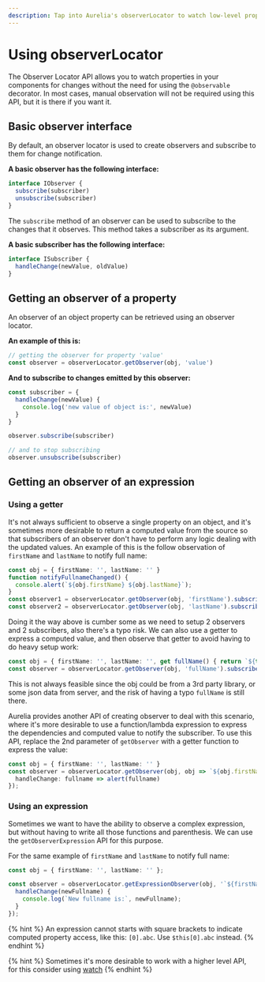 ```yaml
---
description: Tap into Aurelia's observerLocator to watch low-level property changes manually.
---
```


# Using observerLocator

The Observer Locator API allows you to watch properties in your components for changes without the need for using the `@observable` decorator. In most cases, manual observation will not be required using this API, but it is there if you want it.

## Basic observer interface

By default, an observer locator is used to create observers and subscribe to them for change notification.

**A basic observer has the following interface:**

```typescript
interface IObserver {
  subscribe(subscriber)
  unsubscribe(subscriber)
}
```

The `subscribe` method of an observer can be used to subscribe to the changes that it observes. This method takes a subscriber as its argument.

**A basic subscriber has the following interface:**

```typescript
interface ISubscriber {
  handleChange(newValue, oldValue)
}
```

## Getting an observer of a property

An observer of an object property can be retrieved using an observer locator.

**An example of this is:**

```typescript
// getting the observer for property 'value'
const observer = observerLocator.getObserver(obj, 'value')
```

**And to subscribe to changes emitted by this observer:**

```typescript
const subscriber = {
  handleChange(newValue) {
    console.log('new value of object is:', newValue)
  }
}

observer.subscribe(subscriber)

// and to stop subscribing
observer.unsubscribe(subscriber)
```

## Getting an observer of an expression

### Using a getter

It's not always sufficient to observe a single property on an object, and it's sometimes more desirable to return a computed value from the source so that subscribers of an observer don't have to perform any logic dealing with the updated values.
An example of this is the follow observation of `firstName` and `lastName` to notify full name:

```ts
const obj = { firstName: '', lastName: '' }
function notifyFullnameChanged() {
  console.alert(`${obj.firstName} ${obj.lastName}`);
}
const observer1 = observerLocator.getObserver(obj, 'firstName').subscribe({ handleChange: notifyFullnameChanged })
const observer2 = observerLocator.getObserver(obj, 'lastName').subscribe({ handleChange: notifyFullnameChanged })
```

Doing it the way above is cumber some as we need to setup 2 observers and 2 subscribers, also there's a typo risk. We can also use a getter to express a computed value,
and then observe that getter to avoid having to do heavy setup work:
```ts
const obj = { firstName: '', lastName: '', get fullName() { return `${this.firstName} ${this.lastName}` } }
const observer = observerLocator.getObserver(obj, 'fullName').subscribe({ handleChange: fullname => alert(fullname) });
```
This is not always feasible since the obj could be from a 3rd party library, or some json data from server, and the risk of having a typo `fullName` is still there.

Aurelia provides another API of creating observer to deal with this scenario, where it's more desirable to use a function/lambda expression to express the dependencies and computed value to notify the subscriber.
To use this API, replace the 2nd parameter of `getObserver` with a getter function to express the value:

```ts
const obj = { firstName: '', lastName: '' }
const observer = observerLocator.getObserver(obj, obj => `${obj.firstName} ${obj.lastName}`).subscribe({
  handleChange: fullname => alert(fullname)
});
```

### Using an expression

Sometimes we want to have the ability to observe a complex expression, but without having to write all those functions and parenthesis. We can use the `getObserverExpression` API for this purpose.

For the same example of `firstName` and `lastName` to notify full name:

```ts
const obj = { firstName: '', lastName: '' };

const observer = observerLocator.getExpressionObserver(obj, '`${firstName} ${lastName}`').subscribe({
  handleChange(newFullname) {
    console.log(`New fullname is:`, newFullname);
  }
});
```

{% hint %}
An expression cannot starts with square brackets to indicate computed property access, like this: `[0].abc`. Use `$this[0].abc` instead.
{% endhint %}

{% hint %}
Sometimes it's more desirable to work with a higher level API, for this consider using [watch](./effect-observation.md#watch-effect)
{% endhint %}
